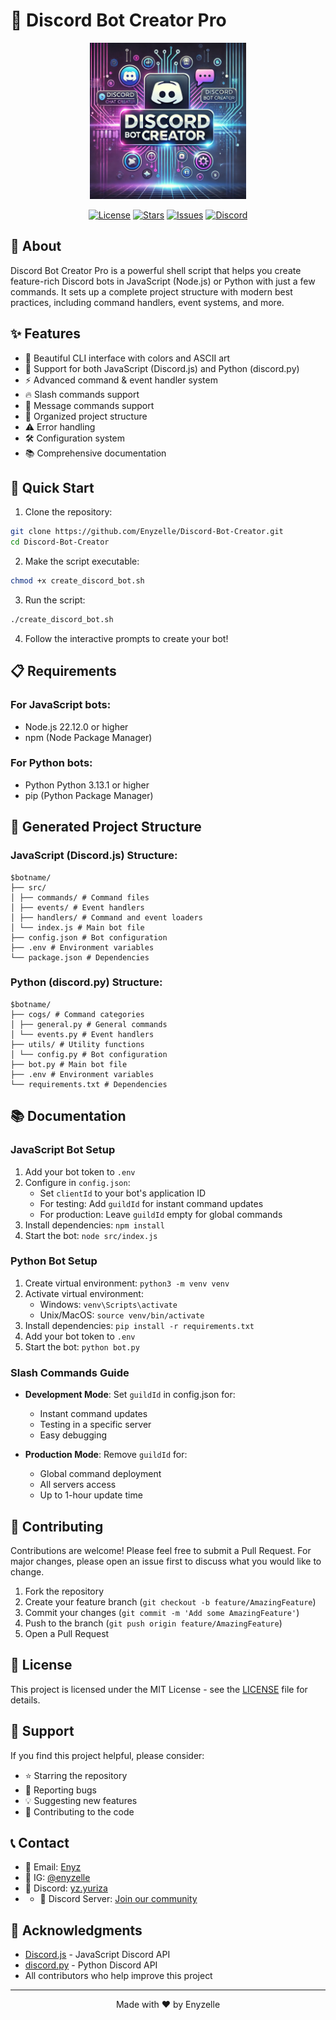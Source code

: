 # 🤖 Discord Bot Creator Pro

<div align="center">
  <img src="banner.png" alt="Discord Bot Creator Banner" width="250"/>
  
  [![License](https://img.shields.io/github/license/Enyzelle/Discord-Bot-Creator)](https://github.com/Enyzelle/Discord-Bot-Creator/blob/main/LICENSE)
  [![Stars](https://img.shields.io/github/stars/Enyzelle/Discord-Bot-Creator)](https://github.com/Enyzelle/Discord-Bot-Creator/stargazers)
  [![Issues](https://img.shields.io/github/issues/Enyzelle/Discord-Bot-Creator)](https://github.com/Enyzelle/Discord-Bot-Creator/issues)
  [![Discord](https://img.shields.io/discord/1322138276932616252)](https://discord.gg/ggsas)
</div>

## 📖 About

Discord Bot Creator Pro is a powerful shell script that helps you create feature-rich Discord bots in JavaScript (Node.js) or Python with just a few commands. It sets up a complete project structure with modern best practices, including command handlers, event systems, and more.

## ✨ Features

- 🎨 Beautiful CLI interface with colors and ASCII art
- 🔧 Support for both JavaScript (Discord.js) and Python (discord.py)
- ⚡ Advanced command & event handler system
- 🔥 Slash commands support
- 📝 Message commands support
- 📁 Organized project structure
- ⚠️ Error handling
- 🛠️ Configuration system
- 📚 Comprehensive documentation

## 🚀 Quick Start

1. Clone the repository:

```bash
git clone https://github.com/Enyzelle/Discord-Bot-Creator.git
cd Discord-Bot-Creator
```

2. Make the script executable:

```bash
chmod +x create_discord_bot.sh
```

3. Run the script:

```bash
./create_discord_bot.sh
```

4. Follow the interactive prompts to create your bot!

## 📋 Requirements

### For JavaScript bots:
- Node.js 22.12.0 or higher
- npm (Node Package Manager)

### For Python bots:
- Python Python 3.13.1 or higher
- pip (Python Package Manager)

## 🎯 Generated Project Structure

### JavaScript (Discord.js) Structure:
```
$botname/
├── src/
│ ├── commands/ # Command files
│ ├── events/ # Event handlers
│ ├── handlers/ # Command and event loaders
│ └── index.js # Main bot file
├── config.json # Bot configuration
├── .env # Environment variables
└── package.json # Dependencies
```

### Python (discord.py) Structure:
```
$botname/
├── cogs/ # Command categories
│ ├── general.py # General commands
│ └── events.py # Event handlers
├── utils/ # Utility functions
│ └── config.py # Bot configuration
├── bot.py # Main bot file
├── .env # Environment variables
└── requirements.txt # Dependencies
```

## 📚 Documentation

### JavaScript Bot Setup
1. Add your bot token to `.env`
2. Configure in `config.json`:
   - Set `clientId` to your bot's application ID
   - For testing: Add `guildId` for instant command updates
   - For production: Leave `guildId` empty for global commands
3. Install dependencies: `npm install`
4. Start the bot: `node src/index.js`

### Python Bot Setup
1. Create virtual environment: `python3 -m venv venv`
2. Activate virtual environment:
   - Windows: `venv\Scripts\activate`
   - Unix/MacOS: `source venv/bin/activate`
3. Install dependencies: `pip install -r requirements.txt`
4. Add your bot token to `.env`
5. Start the bot: `python bot.py`

### Slash Commands Guide
- **Development Mode**: Set `guildId` in config.json for:
  - Instant command updates
  - Testing in a specific server
  - Easy debugging

- **Production Mode**: Remove `guildId` for:
  - Global command deployment
  - All servers access
  - Up to 1-hour update time

## 🤝 Contributing

Contributions are welcome! Please feel free to submit a Pull Request. For major changes, please open an issue first to discuss what you would like to change.

1. Fork the repository
2. Create your feature branch (`git checkout -b feature/AmazingFeature`)
3. Commit your changes (`git commit -m 'Add some AmazingFeature'`)
4. Push to the branch (`git push origin feature/AmazingFeature`)
5. Open a Pull Request

## 📝 License

This project is licensed under the MIT License - see the [LICENSE](LICENSE) file for details.

## 💖 Support

If you find this project helpful, please consider:
- ⭐ Starring the repository
- 🐛 Reporting bugs
- 💡 Suggesting new features
- 🤝 Contributing to the code

## 📞 Contact

- 📧 Email: [Enyz](enyz.contact@gmail.com)
- 📸 IG: [@enyzelle](https://instagram.com/enyzelle)
- 🤝 Discord: [yz.yuriza](https://discord.com/users/1317482100290752604)
- - 💬 Discord Server: [Join our community](https://discord.gg/ggsas)

## 🙏 Acknowledgments

- [Discord.js](https://discord.js.org/) - JavaScript Discord API
- [discord.py](https://discordpy.readthedocs.io/) - Python Discord API
- All contributors who help improve this project

---
<div align="center">
  Made with ❤️ by Enyzelle
</div>
